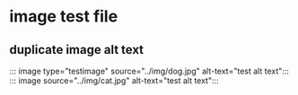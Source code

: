 
# image test file

## duplicate image alt text
::: image type="testimage" source="../img/dog.jpg" alt-text="test alt text":::
::: image source="../img/cat.jpg" alt-text="test alt text":::